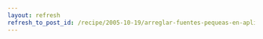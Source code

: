 ```yaml
---
layout: refresh
refresh_to_post_id: /recipe/2005-10-19/arreglar-fuentes-pequeas-en-aplicaciones-gtk
---
```

